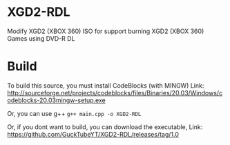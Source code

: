 # XGD2-RDL
Modify XGD2 (XBOX 360) ISO for support burning XGD2 (XBOX 360) Games using DVD-R DL

# Build
To build this source, you must install CodeBlocks (with MINGW) Link: http://sourceforge.net/projects/codeblocks/files/Binaries/20.03/Windows/codeblocks-20.03mingw-setup.exe

Or, you can use g++ `g++ main.cpp -o XGD2-RDL`

Or, if you dont want to build, you can download the executable, Link: https://github.com/GuckTubeYT/XGD2-RDL/releases/tag/1.0
